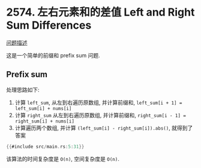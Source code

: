 # 2574. 左右元素和的差值 Left and Right Sum Differences

[问题描述](https://leetcode.com/problems/left-and-right-sum-differences)

这是一个简单的前缀和 prefix sum 问题.

## Prefix sum

处理思路如下:

1. 计算 `left_sum`, 从左到右遍历原数组, 并计算前缀和, `left_sum[i + 1] = left_sum[i] + nums[i]`
2. 计算 `right_sum` 从左到右遍历原数组, 并计算前缀和, `right_sum[i - 1] = right_sum[i] + nums[i]`
3. 计算遍历两个数组, 并计算 `(left_sum[i] - right_sum[i]).abs()`, 就得到了答案

```rust
{{#include src/main.rs:5:31}}
```

该算法的时间复杂度是 `O(n)`, 空间复杂度是 `O(n)`.